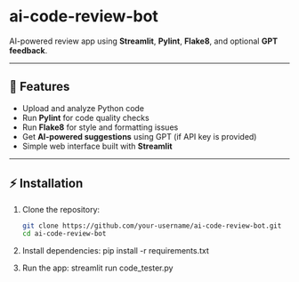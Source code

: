 # ai-code-review-bot

AI-powered review app using **Streamlit**, **Pylint**, **Flake8**, and optional **GPT feedback**.

---

## 🚀 Features
- Upload and analyze Python code
- Run **Pylint** for code quality checks
- Run **Flake8** for style and formatting issues
- Get **AI-powered suggestions** using GPT (if API key is provided)
- Simple web interface built with **Streamlit**

---

## ⚡ Installation

1. Clone the repository:
   ```bash
   git clone https://github.com/your-username/ai-code-review-bot.git
   cd ai-code-review-bot

2. Install dependencies:
   pip install -r requirements.txt

3. Run the app:
   streamlit run code_tester.py

